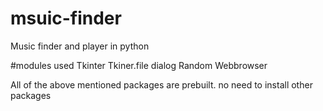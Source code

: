 # msuic-finder
Music finder and player in python

#modules used
Tkinter 
Tkiner.file dialog
Random
Webbrowser

All of the above mentioned packages are prebuilt. no need to install other packages
